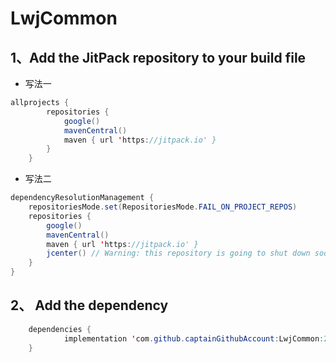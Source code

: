 # LwjCommon

## 1、Add the JitPack repository to your build file

* 写法一

```java
allprojects {
		repositories {
            google()
            mavenCentral()
			maven { url 'https://jitpack.io' }
		}
	}
```

* 写法二

```java
dependencyResolutionManagement {
    repositoriesMode.set(RepositoriesMode.FAIL_ON_PROJECT_REPOS)
    repositories {
        google()
        mavenCentral()
        maven { url 'https://jitpack.io' }
        jcenter() // Warning: this repository is going to shut down soon
    }
}
```

## 2、 Add the dependency
```java
	dependencies {
	        implementation 'com.github.captainGithubAccount:LwjCommon:2.0.3'
	}
```



